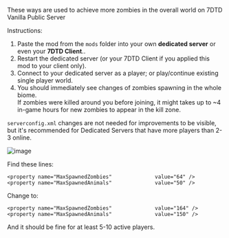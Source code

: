 These ways are used to achieve more zombies in the overall world on 7DTD Vanilla Public Server

Instructions:
1. Paste the mod from the `mods` folder into your own **dedicated server** or even your **7DTD Client**..  
2. Restart the dedicated server (or your 7DTD Client if you applied this mod to your client only).  
3. Connect to your dedicated server as a player; or play/continue existing single player world.
4. You should immediately see changes of zombies spawning in the whole biome.  
   If zombies were killed around you before joining, it might takes up to ~4 in-game hours for new zombies to appear in the kill zone.

`serverconfig.xml` changes are not needed for improvements to be visible,  
but it's recommended for Dedicated Servers that have more players than 2-3 online.  

![image](https://github.com/publicdomain-nocopyright/7dtd-temporary-information/assets/21064622/9cee9bc3-8ea2-42e9-b516-0d3cf1e8d45d)


Find these lines:
```
<property name="MaxSpawnedZombies"				value="64" />	
<property name="MaxSpawnedAnimals"				value="50" />
```

Change to:
```
<property name="MaxSpawnedZombies"				value="164" />	
<property name="MaxSpawnedAnimals"				value="150" />
```

And it should be fine for at least 5-10 active players.
